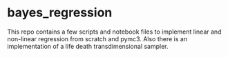 # bayes_regression
This repo contains a few scripts and notebook files to implement linear and non-linear regression from scratch and pymc3. Also there is an implementation of a life death transdimensional sampler.
